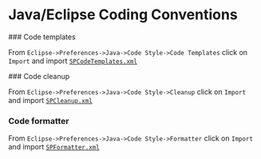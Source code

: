 # Java/Eclipse Coding Conventions

### Code templates

From `Eclipse->Preferences->Java->Code Style->Code Templates` click on `Import` and import [`SPCodeTemplates.xml`](../java/SPCodeTemplates.xml)

### Code cleanup

From `Eclipse->Preferences->Java->Code Style->Cleanup` click on `Import` and import [`SPCleanup.xml`](../java/SPCleanup.xml)

### Code formatter

From `Eclipse->Preferences->Java->Code Style->Formatter` click on `Import` and import [`SPFormatter.xml`](../java/SPFormatter.xml)